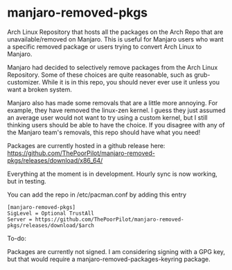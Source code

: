 # manjaro-removed-pkgs
Arch Linux Repository that hosts all the packages on the Arch Repo that are unavailable/removed on Manjaro. This is useful for Manjaro users who want a specific removed package or users trying to convert Arch Linux to Manjaro.

Manjaro had decided to selectively remove packages from the Arch Linux Repository. Some of these choices are quite reasonable, such as grub-customizer. While it is in this repo, you should never ever use it unless you want a broken system.

Manjaro also has made some removals that are a little more annoying. For example, they have removed the linux-zen kernel. I guess they just assumed an average user would not want to try using a custom kernel, but I still thinking users should be able to have the choice. If you disagree with any of the Manjaro team's removals, this repo should have what you need!

Packages are currently hosted in a github release here:
https://github.com/ThePoorPilot/manjaro-removed-pkgs/releases/download/x86_64/

Everything at the moment is in development. Hourly sync is now working, but in testing.

You can add the repo in /etc/pacman.conf by adding this entry

```
[manjaro-removed-pkgs]
SigLevel = Optional TrustAll
Server = https://github.com/ThePoorPilot/manjaro-removed-pkgs/releases/download/$arch
```

To-do:

Packages are currently not signed. I am considering signing with a GPG key, but that would require a manjaro-removed-packages-keyring package. 
